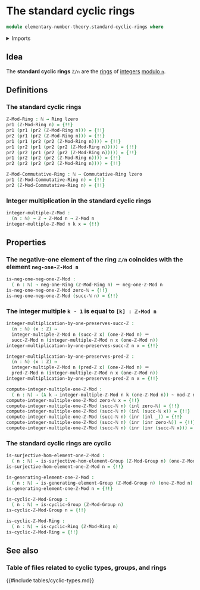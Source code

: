 # The standard cyclic rings

```agda
module elementary-number-theory.standard-cyclic-rings where
```

<details><summary>Imports</summary>

```agda
open import commutative-algebra.commutative-rings

open import elementary-number-theory.addition-integers
open import elementary-number-theory.integers
open import elementary-number-theory.modular-arithmetic
open import elementary-number-theory.modular-arithmetic-standard-finite-types
open import elementary-number-theory.natural-numbers
open import elementary-number-theory.ring-of-integers
open import elementary-number-theory.standard-cyclic-groups

open import foundation.action-on-identifications-functions
open import foundation.coproduct-types
open import foundation.dependent-pair-types
open import foundation.existential-quantification
open import foundation.homotopies
open import foundation.identity-types
open import foundation.surjective-maps
open import foundation.universe-levels

open import group-theory.cyclic-groups
open import group-theory.generating-elements-groups

open import ring-theory.cyclic-rings
open import ring-theory.integer-multiples-of-elements-rings
open import ring-theory.rings
```

</details>

## Idea

The **standard cyclic rings** `ℤ/n` are the [rings](ring-theory.rings.md) of
[integers](elementary-number-theory.integers.md)
[modulo `n`](elementary-number-theory.modular-arithmetic.md).

## Definitions

### The standard cyclic rings

```agda
ℤ-Mod-Ring : ℕ → Ring lzero
pr1 (ℤ-Mod-Ring n) = {!!}
pr1 (pr1 (pr2 (ℤ-Mod-Ring n))) = {!!}
pr2 (pr1 (pr2 (ℤ-Mod-Ring n))) = {!!}
pr1 (pr1 (pr2 (pr2 (ℤ-Mod-Ring n)))) = {!!}
pr1 (pr2 (pr1 (pr2 (pr2 (ℤ-Mod-Ring n))))) = {!!}
pr2 (pr2 (pr1 (pr2 (pr2 (ℤ-Mod-Ring n))))) = {!!}
pr1 (pr2 (pr2 (pr2 (ℤ-Mod-Ring n)))) = {!!}
pr2 (pr2 (pr2 (pr2 (ℤ-Mod-Ring n)))) = {!!}

ℤ-Mod-Commutative-Ring : ℕ → Commutative-Ring lzero
pr1 (ℤ-Mod-Commutative-Ring n) = {!!}
pr2 (ℤ-Mod-Commutative-Ring n) = {!!}
```

### Integer multiplication in the standard cyclic rings

```agda
integer-multiple-ℤ-Mod :
  (n : ℕ) → ℤ → ℤ-Mod n → ℤ-Mod n
integer-multiple-ℤ-Mod n k x = {!!}
```

## Properties

### The negative-one element of the ring `ℤ/n` coincides with the element `neg-one-ℤ-Mod n`

```agda
is-neg-one-neg-one-ℤ-Mod :
  ( n : ℕ) → neg-one-Ring (ℤ-Mod-Ring n) ＝ neg-one-ℤ-Mod n
is-neg-one-neg-one-ℤ-Mod zero-ℕ = {!!}
is-neg-one-neg-one-ℤ-Mod (succ-ℕ n) = {!!}
```

### The integer multiple `k · 1` is equal to `[k] : ℤ-Mod n`

```agda
integer-multiplication-by-one-preserves-succ-ℤ :
  (n : ℕ) (x : ℤ) →
  integer-multiple-ℤ-Mod n (succ-ℤ x) (one-ℤ-Mod n) ＝
  succ-ℤ-Mod n (integer-multiple-ℤ-Mod n x (one-ℤ-Mod n))
integer-multiplication-by-one-preserves-succ-ℤ n x = {!!}

integer-multiplication-by-one-preserves-pred-ℤ :
  (n : ℕ) (x : ℤ) →
  integer-multiple-ℤ-Mod n (pred-ℤ x) (one-ℤ-Mod n) ＝
  pred-ℤ-Mod n (integer-multiple-ℤ-Mod n x (one-ℤ-Mod n))
integer-multiplication-by-one-preserves-pred-ℤ n x = {!!}

compute-integer-multiple-one-ℤ-Mod :
  ( n : ℕ) → (λ k → integer-multiple-ℤ-Mod n k (one-ℤ-Mod n)) ~ mod-ℤ n
compute-integer-multiple-one-ℤ-Mod zero-ℕ x = {!!}
compute-integer-multiple-one-ℤ-Mod (succ-ℕ n) (inl zero-ℕ) = {!!}
compute-integer-multiple-one-ℤ-Mod (succ-ℕ n) (inl (succ-ℕ x)) = {!!}
compute-integer-multiple-one-ℤ-Mod (succ-ℕ n) (inr (inl _)) = {!!}
compute-integer-multiple-one-ℤ-Mod (succ-ℕ n) (inr (inr zero-ℕ)) = {!!}
compute-integer-multiple-one-ℤ-Mod (succ-ℕ n) (inr (inr (succ-ℕ x))) = {!!}
```

### The standard cyclic rings are cyclic

```agda
is-surjective-hom-element-one-ℤ-Mod :
  ( n : ℕ) → is-surjective-hom-element-Group (ℤ-Mod-Group n) (one-ℤ-Mod n)
is-surjective-hom-element-one-ℤ-Mod n = {!!}

is-generating-element-one-ℤ-Mod :
  ( n : ℕ) → is-generating-element-Group (ℤ-Mod-Group n) (one-ℤ-Mod n)
is-generating-element-one-ℤ-Mod n = {!!}

is-cyclic-ℤ-Mod-Group :
  ( n : ℕ) → is-cyclic-Group (ℤ-Mod-Group n)
is-cyclic-ℤ-Mod-Group n = {!!}

is-cyclic-ℤ-Mod-Ring :
  ( n : ℕ) → is-cyclic-Ring (ℤ-Mod-Ring n)
is-cyclic-ℤ-Mod-Ring = {!!}
```

## See also

### Table of files related to cyclic types, groups, and rings

{{#include tables/cyclic-types.md}}
